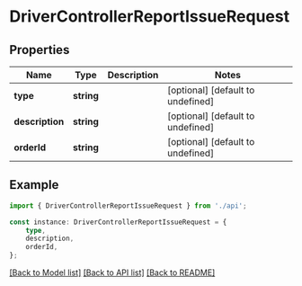 # DriverControllerReportIssueRequest


## Properties

Name | Type | Description | Notes
------------ | ------------- | ------------- | -------------
**type** | **string** |  | [optional] [default to undefined]
**description** | **string** |  | [optional] [default to undefined]
**orderId** | **string** |  | [optional] [default to undefined]

## Example

```typescript
import { DriverControllerReportIssueRequest } from './api';

const instance: DriverControllerReportIssueRequest = {
    type,
    description,
    orderId,
};
```

[[Back to Model list]](../README.md#documentation-for-models) [[Back to API list]](../README.md#documentation-for-api-endpoints) [[Back to README]](../README.md)
